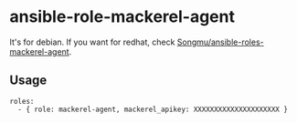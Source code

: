 # ansible-role-mackerel-agent

It's for debian. If you want for redhat, check [Songmu/ansible-roles-mackerel-agent](https://github.com/Songmu/ansible-roles-mackerel-agent).

## Usage

```
roles:
  - { role: mackerel-agent, mackerel_apikey: XXXXXXXXXXXXXXXXXXXXX }
```
